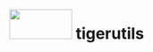 # <img src="https://cdn.rawgit.com/kizerkizer/tigerutils/master/tiger-left.svg" width="112" height="54" /> tigerutils
